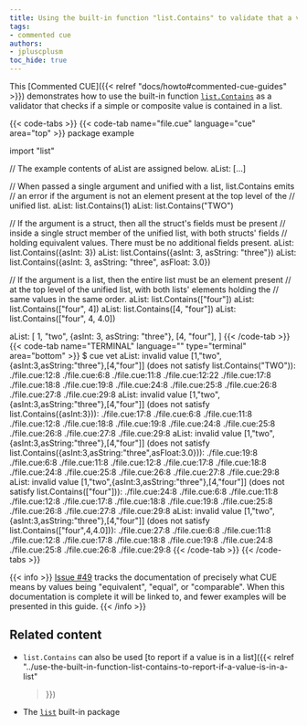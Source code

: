 ```yaml
---
title: Using the built-in function "list.Contains" to validate that a value is in a list
tags:
- commented cue
authors:
- jpluscplusm
toc_hide: true
---
```


This [Commented CUE]({{< relref "docs/howto#commented-cue-guides" >}})
demonstrates how to use the built-in function
[`list.Contains`](https://pkg.go.dev/cuelang.org/go/pkg/list#Contains)
as a validator that checks if a simple or composite value is contained in a
list.

{{< code-tabs >}}
{{< code-tab name="file.cue" language="cue"  area="top" >}}
package example

import "list"

// The example contents of aList are assigned below.
aList: [...]

// When passed a single argument and unified with a list, list.Contains emits
// an error if the argument is not an element present at the top level of the
// unified list.
aList: list.Contains(1)
aList: list.Contains("TWO")

// If the argument is a struct, then all the struct's fields must be present
// inside a single struct member of the unified list, with both structs' fields
// holding equivalent values. There must be no additional fields present.
aList: list.Contains({asInt: 3})
aList: list.Contains({asInt: 3, asString: "three"})
aList: list.Contains({asInt: 3, asString: "three", asFloat: 3.0})

// If the argument is a list, then the entire list must be an element present
// at the top level of the unified list, with both lists' elements holding the
// same values in the same order.
aList: list.Contains(["four"])
aList: list.Contains(["four", 4])
aList: list.Contains([4, "four"])
aList: list.Contains(["four", 4, 4.0])

aList: [
	1, "two",
	{asInt: 3, asString: "three"},
	[4, "four"],
]
{{< /code-tab >}}
{{< code-tab name="TERMINAL" language="" type="terminal" area="bottom" >}}
$ cue vet
aList: invalid value [1,"two",{asInt:3,asString:"three"},[4,"four"]] (does not satisfy list.Contains("TWO")):
    ./file.cue:12:8
    ./file.cue:6:8
    ./file.cue:11:8
    ./file.cue:12:22
    ./file.cue:17:8
    ./file.cue:18:8
    ./file.cue:19:8
    ./file.cue:24:8
    ./file.cue:25:8
    ./file.cue:26:8
    ./file.cue:27:8
    ./file.cue:29:8
aList: invalid value [1,"two",{asInt:3,asString:"three"},[4,"four"]] (does not satisfy list.Contains({asInt:3})):
    ./file.cue:17:8
    ./file.cue:6:8
    ./file.cue:11:8
    ./file.cue:12:8
    ./file.cue:18:8
    ./file.cue:19:8
    ./file.cue:24:8
    ./file.cue:25:8
    ./file.cue:26:8
    ./file.cue:27:8
    ./file.cue:29:8
aList: invalid value [1,"two",{asInt:3,asString:"three"},[4,"four"]] (does not satisfy list.Contains({asInt:3,asString:"three",asFloat:3.0})):
    ./file.cue:19:8
    ./file.cue:6:8
    ./file.cue:11:8
    ./file.cue:12:8
    ./file.cue:17:8
    ./file.cue:18:8
    ./file.cue:24:8
    ./file.cue:25:8
    ./file.cue:26:8
    ./file.cue:27:8
    ./file.cue:29:8
aList: invalid value [1,"two",{asInt:3,asString:"three"},[4,"four"]] (does not satisfy list.Contains(["four"])):
    ./file.cue:24:8
    ./file.cue:6:8
    ./file.cue:11:8
    ./file.cue:12:8
    ./file.cue:17:8
    ./file.cue:18:8
    ./file.cue:19:8
    ./file.cue:25:8
    ./file.cue:26:8
    ./file.cue:27:8
    ./file.cue:29:8
aList: invalid value [1,"two",{asInt:3,asString:"three"},[4,"four"]] (does not satisfy list.Contains(["four",4,4.0])):
    ./file.cue:27:8
    ./file.cue:6:8
    ./file.cue:11:8
    ./file.cue:12:8
    ./file.cue:17:8
    ./file.cue:18:8
    ./file.cue:19:8
    ./file.cue:24:8
    ./file.cue:25:8
    ./file.cue:26:8
    ./file.cue:29:8
{{< /code-tab >}}
{{< /code-tabs >}}

{{< info >}}
[Issue #49](https://github.com/cue-lang/docs-and-content/issues/49) tracks the
documentation of precisely what CUE means by values being "equivalent",
"equal", or "comparable". When this documentation is complete it will be linked
to, and fewer examples will be presented in this guide.
{{< /info >}}

## Related content

- `list.Contains` can also be used
  [to report if a value is in a list]({{< relref
    "../use-the-built-in-function-list-contains-to-report-if-a-value-is-in-a-list"
  >}})
- The [`list`](https://pkg.go.dev/cuelang.org/go/pkg/list) built-in package
